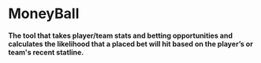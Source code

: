# MoneyBall

**The tool that takes player/team stats and betting opportunities and calculates the likelihood that a placed bet will hit based on the player’s or team's recent statline.**



